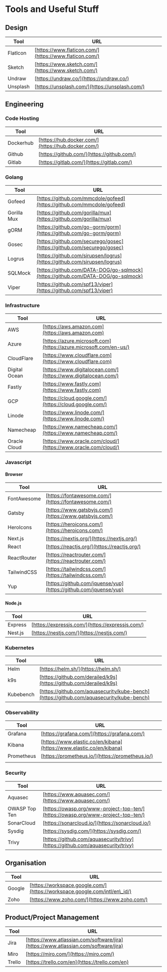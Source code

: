 # Tools and Useful Stuff

## Design

| Tool     | URL                                                    |
| -------- | ------------------------------------------------------ |
| FlatIcon | [https://www.flaticon.com/](https://www.flaticon.com/) |
| Sketch   | [https://www.sketch.com/](https://www.sketch.com/)     |
| Undraw   | [https://undraw.co/](https://undraw.co/)               |
| Unsplash | [https://unsplash.com/](https://unsplash.com/)         |

## Engineering

### Code Hosting

| Tool      | URL                                                |
| --------- | -------------------------------------------------- |
| Dockerhub | [https://hub.docker.com/](https://hub.docker.com/) |
| Github    | [https://github.com/](https://github.com/)         |
| Gitlab    | [https://gitlab.com/](https://gitlab.com/)         |

### Golang

| Tool        | URL                                                                              |
| ----------- | -------------------------------------------------------------------------------- |
| Gofeed      | [https://github.com/mmcdole/gofeed](https://github.com/mmcdole/gofeed)           |
| Gorilla Mux | [https://github.com/gorilla/mux](https://github.com/gorilla/mux)                 |
| gORM        | [https://github.com/go-gorm/gorm](https://github.com/go-gorm/gorm)               |
| Gosec       | [https://github.com/securego/gosec](https://github.com/securego/gosec)           |
| Logrus      | [https://github.com/sirupsen/logrus](https://github.com/sirupsen/logrus)         |
| SQLMock     | [https://github.com/DATA-DOG/go-sqlmock](https://github.com/DATA-DOG/go-sqlmock) |
| Viper       | [https://github.com/spf13/viper](https://github.com/spf13/viper)                 |

### Infrastructure

| Tool          | URL                                                               |
| ------------- | ----------------------------------------------------------------- |
| AWS           | [https://aws.amazon.com](https://aws.amazon.com)                  |
| Azure         | [https://azure.microsoft.com](https://azure.microsoft.com/en-us/) |
| CloudFlare    | [https://www.cloudflare.com](https://www.cloudflare.com)          |
| Digital Ocean | [https://www.digitalocean.com/](https://www.digitalocean.com/)    |
| Fastly        | [https://www.fastly.com](https://www.fastly.com)                  |
| GCP           | [https://cloud.google.com/](https://cloud.google.com/)            |
| Linode        | [https://www.linode.com/](https://www.linode.com/)                |
| Namecheap     | [https://www.namecheap.com/](https://www.namecheap.com/)          |
| Oracle Cloud  | [https://www.oracle.com/cloud/](https://www.oracle.com/cloud/)    |

### Javascript

#### Browser

| Tool        | URL                                                              |
| ----------- | ---------------------------------------------------------------- |
| FontAwesome | [https://fontawesome.com/](https://fontawesome.com/)             |
| Gatsby      | [https://www.gatsbyjs.com/](https://www.gatsbyjs.com/)           |
| HeroIcons   | [https://heroicons.com/](https://heroicons.com/)                 |
| Next.js     | [https://nextjs.org/](https://nextjs.org/)                       |
| React       | [https://reactjs.org/](https://reactjs.org/)                     |
| ReactRouter | [https://reactrouter.com/](https://reactrouter.com/)             |
| TailwindCSS | [https://tailwindcss.com/](https://tailwindcss.com/)             |
| Yup         | [https://github.com/jquense/yup](https://github.com/jquense/yup) |

#### Node.js

| Tool    | URL                                              |
| ------- | ------------------------------------------------ |
| Express | [https://expressjs.com/](https://expressjs.com/) |
| Nest.js | [https://nestjs.com/](https://nestjs.com/)       |

### Kubernetes

| Tool      | URL                                                                                      |
| --------- | ---------------------------------------------------------------------------------------- |
| Helm      | [https://helm.sh/](https://helm.sh/)                                                     |
| k9s       | [https://github.com/derailed/k9s](https://github.com/derailed/k9s)                       |
| Kubebench | [https://github.com/aquasecurity/kube-bench](https://github.com/aquasecurity/kube-bench) |

### Observability

| Tool       | URL                                                                  |
| ---------- | -------------------------------------------------------------------- |
| Grafana    | [https://grafana.com/](https://grafana.com/)                         |
| Kibana     | [https://www.elastic.co/en/kibana](https://www.elastic.co/en/kibana) |
| Prometheus | [https://prometheus.io/](https://prometheus.io/)                     |
|            |                                                                      |

### Security

| Tool          | URL                                                                              |
| ------------- | -------------------------------------------------------------------------------- |
| Aquasec       | [https://www.aquasec.com/](https://www.aquasec.com/)                             |
| OWASP Top Ten | [https://owasp.org/www-project-top-ten/](https://owasp.org/www-project-top-ten/) |
| SonarCloud    | [https://sonarcloud.io/](https://sonarcloud.io/)                                 |
| Sysdig        | [https://sysdig.com/](https://sysdig.com/)                                       |
| Trivy         | [https://github.com/aquasecurity/trivy](https://github.com/aquasecurity/trivy)   |

## Organisation

| Tool   | URL                                                                        |
| ------ | -------------------------------------------------------------------------- |
| Google | [https://workspace.google.com/](https://workspace.google.com/intl/en\_id/) |
| Zoho   | [https://www.zoho.com/](https://www.zoho.com/)                             |

## Product/Project Management

| Tool   | URL                                                                                |
| ------ | ---------------------------------------------------------------------------------- |
| Jira   | [https://www.atlassian.com/software/jira](https://www.atlassian.com/software/jira) |
| Miro   | [https://miro.com/](https://miro.com/)                                             |
| Trello | [https://trello.com/en](https://trello.com/en)                                     |
